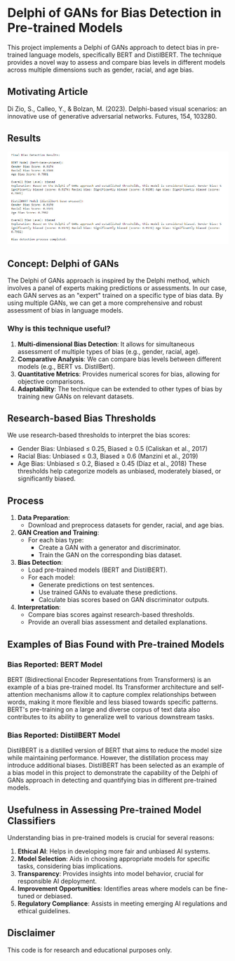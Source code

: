 # Delphi of GANs for Bias Detection in Pre-trained Models
This project implements a Delphi of GANs approach to detect bias in pre-trained language models, specifically BERT and DistilBERT. The technique provides a novel way to assess and compare bias levels in different models across multiple dimensions such as gender, racial, and age bias.
## Motivating Article
Di Zio, S., Calleo, Y., & Bolzan, M. (2023). Delphi-based visual scenarios: an innovative use of generative adversarial networks. Futures, 154, 103280.

## Results
![](https://github.com/ericyoc/detect_bias_in_nn_classifiers_GANs_delphi_poc/blob/main/bias_results_pre_trained_Models_using_delphi_of_gans.jpg)

## Concept: Delphi of GANs
The Delphi of GANs approach is inspired by the Delphi method, which involves a panel of experts making predictions or assessments. In our case, each GAN serves as an "expert" trained on a specific type of bias data. By using multiple GANs, we can get a more comprehensive and robust assessment of bias in language models.
### Why is this technique useful?
1. **Multi-dimensional Bias Detection**: It allows for simultaneous assessment of multiple types of bias (e.g., gender, racial, age).
2. **Comparative Analysis**: We can compare bias levels between different models (e.g., BERT vs. DistilBert).
3. **Quantitative Metrics**: Provides numerical scores for bias, allowing for objective comparisons.
4. **Adaptability**: The technique can be extended to other types of bias by training new GANs on relevant datasets.
## Research-based Bias Thresholds
We use research-based thresholds to interpret the bias scores:
- Gender Bias: Unbiased ≤ 0.25, Biased ≥ 0.5 (Caliskan et al., 2017)
- Racial Bias: Unbiased ≤ 0.3, Biased ≥ 0.6 (Manzini et al., 2019)
- Age Bias: Unbiased ≤ 0.2, Biased ≥ 0.45 (Díaz et al., 2018)
These thresholds help categorize models as unbiased, moderately biased, or significantly biased.
## Process
1. **Data Preparation**: 
   - Download and preprocess datasets for gender, racial, and age bias.
2. **GAN Creation and Training**:
   - For each bias type:
     - Create a GAN with a generator and discriminator.
     - Train the GAN on the corresponding bias dataset.
3. **Bias Detection**:
   - Load pre-trained models (BERT and DistilBERT).
   - For each model:
     - Generate predictions on test sentences.
     - Use trained GANs to evaluate these predictions.
     - Calculate bias scores based on GAN discriminator outputs.
4. **Interpretation**:
   - Compare bias scores against research-based thresholds.
   - Provide an overall bias assessment and detailed explanations.
## Examples of Bias Found with Pre-trained Models
### Bias Reported: BERT Model
BERT (Bidirectional Encoder Representations from Transformers) is an example of a bias pre-trained model. Its Transformer architecture and self-attention mechanisms allow it to capture complex relationships between words, making it more flexible and less biased towards specific patterns. BERT's pre-training on a large and diverse corpus of text data also contributes to its ability to generalize well to various downstream tasks.
### Bias Reported: DistilBERT Model
DistilBERT is a distilled version of BERT that aims to reduce the model size while maintaining performance. However, the distillation process may introduce additional biases. DistilBERT has been selected as an example of a bias model in this project to demonstrate the capability of the Delphi of GANs approach in detecting and quantifying bias in different pre-trained models.
## Usefulness in Assessing Pre-trained Model Classifiers
Understanding bias in pre-trained models is crucial for several reasons:
1. **Ethical AI**: Helps in developing more fair and unbiased AI systems.
2. **Model Selection**: Aids in choosing appropriate models for specific tasks, considering bias implications.
3. **Transparency**: Provides insights into model behavior, crucial for responsible AI deployment.
4. **Improvement Opportunities**: Identifies areas where models can be fine-tuned or debiased.
5. **Regulatory Compliance**: Assists in meeting emerging AI regulations and ethical guidelines.
## Disclaimer
This code is for research and educational purposes only.
